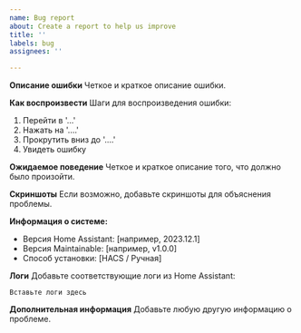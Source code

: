 ```yaml
---
name: Bug report
about: Create a report to help us improve
title: ''
labels: bug
assignees: ''

---
```


**Описание ошибки**
Четкое и краткое описание ошибки.

**Как воспроизвести**
Шаги для воспроизведения ошибки:
1. Перейти в '...'
2. Нажать на '....'
3. Прокрутить вниз до '....'
4. Увидеть ошибку

**Ожидаемое поведение**
Четкое и краткое описание того, что должно было произойти.

**Скриншоты**
Если возможно, добавьте скриншоты для объяснения проблемы.

**Информация о системе:**
 - Версия Home Assistant: [например, 2023.12.1]
 - Версия Maintainable: [например, v1.0.0]
 - Способ установки: [HACS / Ручная]

**Логи**
Добавьте соответствующие логи из Home Assistant:
```
Вставьте логи здесь
```

**Дополнительная информация**
Добавьте любую другую информацию о проблеме. 